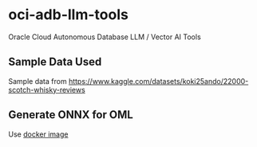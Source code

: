 # oci-adb-llm-tools
Oracle Cloud Autonomous Database LLM / Vector AI Tools

## Sample Data Used
Sample data from https://www.kaggle.com/datasets/koki25ando/22000-scotch-whisky-reviews

## Generate ONNX for OML

Use [docker image](docker/import_onnx/README.md)



